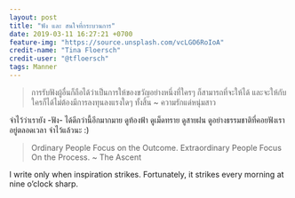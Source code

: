 ```yaml
---
layout: post
title: "ฟัง และ สนใจที่กระบวนการ"
date: 2019-03-11 16:27:21 +0700
feature-img: "https://source.unsplash.com/vcLGO6RoIoA"
credit-name: "Tina Floersch"
credit-user: "@tfloersch"
tags: Manner
---
```

> การรับฟังผู้อื่นก็ถือได้ว่าเป็นการให้ของขวัญอย่างหนึ่งที่ใครๆ ก็สามารถที่จะให้ได้ และจะให้กับใครก็ได้ไม่ต้องมีการลงทุนลงแรงใดๆ ทั้งสิ้น ~ ความรักแด่หนุ่มสาว

จำไว้ว่าเรายัง -ฟัง- ได้ดีกว่านี้อีกมากมาย ดูท้องฟ้า ดูเม็ดทราย ดูสายฝน ดูอย่างธรรมชาติที่คอยฟังเราอยู่ตลอดเวลา จำไว้แล้วนะ :)

> Ordinary People Focus on the Outcome. Extraordinary People Focus On the Process. ~ The Ascent

I write only when inspiration strikes. <i class="fa fa-heart" style="color:#C38FD6"></i> Fortunately, it strikes every morning at nine o’clock sharp.
